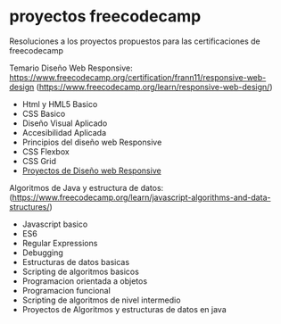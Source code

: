 # proyectos freecodecamp
Resoluciones a los proyectos propuestos para las certificaciones de freecodecamp

 Temario 
Diseño Web Responsive:<br>
https://www.freecodecamp.org/certification/frann11/responsive-web-design
(https://www.freecodecamp.org/learn/responsive-web-design/)
* Html y HML5 Basico
* CSS Basico
* Diseño Visual Aplicado
* Accesibilidad Aplicada
* Principios del diseño web Responsive
* CSS Flexbox
* CSS Grid
* <a href="https://github.com/frann11/proyectos-freecodecamp/tree/main/Dise%C3%B1o%20web%20responsive">Proyectos de Diseño web Responsive</a>

Algoritmos de Java y estructura de datos:<br>
(https://www.freecodecamp.org/learn/javascript-algorithms-and-data-structures/)
* Javascript basico
* ES6
* Regular Expressions
* Debugging
* Estructuras de datos basicas
* Scripting de algoritmos basicos
* Programacion orientada a objetos
* Programacion funcional
* Scripting de algoritmos de nivel intermedio
* Proyectos de Algoritmos y estructuras de datos en java
